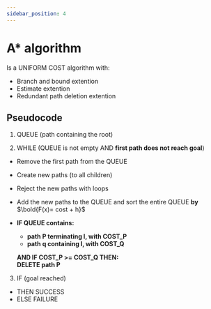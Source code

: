 ```yaml
---
sidebar_position: 4
---
```


# A* algorithm

Is a UNIFORM COST algorithm with:
- Branch and bound extention
- Estimate extention
- Redundant path deletion extention

## Pseudocode

1) QUEUE (path containing the root)

2) WHILE (QUEUE is not empty AND **first path does not reach goal**)

- Remove the first path from the QUEUE
- Create new paths (to all children)
- Reject the new paths with loops
- Add the new paths to the QUEUE and sort the entire QUEUE **by**  $\bold{F(x)= cost + h}$
- **IF QUEUE contains:**
  - **path P terminating I, with COST_P**
  - **path q containing I, with COST_Q** <br/>

  **AND IF COST_P >= COST_Q THEN:** <br />
  **DELETE path P**

3) IF (goal reached)

- THEN SUCCESS
- ELSE FAILURE